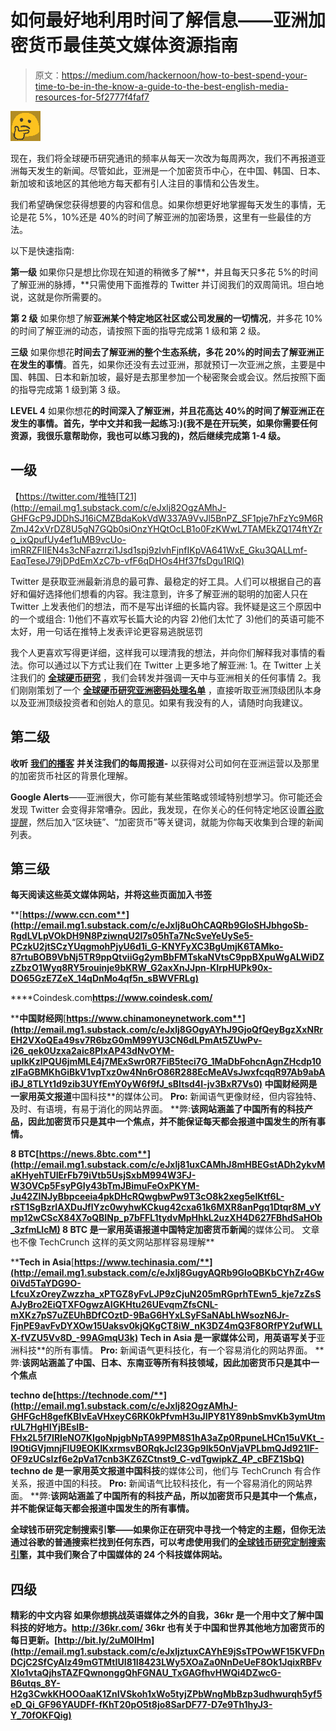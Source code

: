 # 如何最好地利用时间了解信息——亚洲加密货币最佳英文媒体资源指南

> 原文：<https://medium.com/hackernoon/how-to-best-spend-your-time-to-be-in-the-know-a-guide-to-the-best-english-media-resources-for-5f2777f4faf7>

![](img/ce6475755d1320ccbe36966b8c004e49.png)

现在，我们将全球硬币研究通讯的频率从每天一次改为每周两次，我们不再报道亚洲每天发生的新闻。尽管如此，亚洲是一个加密货币中心，在中国、韩国、日本、新加坡和该地区的其他地方每天都有引人注目的事情和公告发生。

我们希望确保您获得想要的内容和信息。如果你想更好地掌握每天发生的事情，无论是花 5%，10%还是 40%的时间了解亚洲的加密场景，这里有一些最佳的方法。

以下是快速指南:

**第一级**
如果你只是想比你现在知道的稍微多了解**，并且每天只多花 5%的时间了解亚洲的脉搏，**只需使用下面推荐的 Twitter 并订阅我们的双周简讯。坦白地说，这就是你所需要的。

**第 2 级**
如果你想了解**亚洲某个特定地区社区或公司发展的一切情况**，并多花 10%的时间了解亚洲的动态，请按照下面的指导完成第 1 级和第 2 级。

**三级**
如果你想花**时间去了解亚洲的整个生态系统，多花 20%的时间去了解亚洲正在发生的事情**。首先，如果你还没有去过亚洲，那就预订一次亚洲之旅，主要是中国、韩国、日本和新加坡，最好是去那里参加一个秘密聚会或会议。然后按照下面的指导完成第 1 级到第 3 级。

**LEVEL 4**
如果你想花**的时间深入了解亚洲，并且花高达 40%的时间了解亚洲正在发生的事情。首先，学中文并和我一起练习:)(我不是在开玩笑，如果你需要任何资源，我很乐意帮助你，我也可以练习我的)，然后继续完成第 1-4 级。**

## 一级

【https://twitter.com/推特[T21](http://email.mg1.substack.com/c/eJxlj82OgzAMhJ-GHFGcP9JDDhSJ16iCMZBdaKokVdW337A9VvJl5BnPZ_SF1pje7hFzYc9M6RZmJ42xVrDZ8U5gN7GQb0siOnzYHQtOcLB1o0FzKWwL7TAMEkZQ174ftYZro_ixQpufUy4ef1uMB9vcUo-imRRZFIIEN4s3cNFazrrzi1Jsd1spj9zIvhFjnfIKpVA641WxE_Gku3QALLmf-EaqTeseJ79jDPdEmXzC7b-vfF6qDHOs4Hf37fsDgu1RlQ)

Twitter 是获取亚洲最新消息的最可靠、最稳定的好工具。人们可以根据自己的喜好和偏好选择他们想看的内容。我注意到，许多了解亚洲的聪明的加密人只在 Twitter 上发表他们的想法，而不是写出详细的长篇内容。我怀疑是这三个原因中的一个或组合:
1)他们不喜欢写长篇大论的内容
2)他们太忙了
3)他们的英语可能不太好，用一句话在推特上发表评论更容易逃脱惩罚

我个人更喜欢写得更详细，这样我可以理清我的想法，并向你们解释我对事情的看法。你可以通过以下方式让我们在 Twitter 上更多地了解亚洲:
1。在 Twitter 上关注我们的 [**全球硬币研究**](http://email.mg1.substack.com/c/eJxlj81uwyAQhJ_GHC0v_z1wcCy5jxFhWGxaO0RAVOXtg9NDD5X2MtpvNDPOVlxTfpp7KpU8CuZr9IZJqTUl3gyKOrWQWK4hIx427oZEQwfQ7SNADIzqHvppmhjMwC_jOAsBl44Pxwp9eSylWvfdu3SQzXAFnIcgMHApvVy0a1IGr2RwwTNBdrPVei8dGzs6t6s_sVbMp72pzz0tdncp3nLJbiNn47PshwIg2Xylp8MWvP5hWNA28h1ffxe2Sj61HTfzn3sB9OtYTw) ，我们会转发并强调一天中与亚洲相关的任何事情
2。我们刚刚策划了一个 [**全球硬币研究亚洲密码处理名单**](http://email.mg1.substack.com/c/eJxlj8tuhDAMRb-G7AblMeGxyIJBop8xCsZAOoGgOKOKv29oF11UsmT5dX0P2IRLiKc5AiX2JoxPNxlVVU0j2WR4LaEemaPnHBE367xhzkgumjzRQnMlm1KUfd8rMYj7o-sGrcWjuPNtESW9R0oWXiWEja2mFoILC0oCiKzfzBor1bagLa9xti3zZk3poEJ1hRxypC-XEsbrPFcfPozWQ3B7pAhr7nhHiXK25OwN4nmkcFvtPnkkdvFcKG3-yqL5DCdgtrX8iSChzTo_5tIvfzY8hUy5m_9732JFYos) ，直接听取亚洲顶级团队本身以及亚洲顶级投资者和创始人的意见。如果有我没有的人，请随时向我建议。

## 第二级

**收听** [**我们的播客**](http://email.mg1.substack.com/c/eJxtkE1uxCAMhU8Tdo3CP7NgkUmVa4wMOBnaJIyALOb2JeqylSw9yX6y_T4PFdeU3_aVSiVnwfyIwXKljGEk2EEzrx2J5bFkxB3iZkm0bKCmTSSVA2emp_00TZzOVNzHcZaS3jsx7Cvty-lKBf_d-7STp2VBg9GGM614cMYtyIOXIBygWwI3ZLPPWl-l42PH5lbrlhxsPsUjY0HI_tmfhep-i6V-7HDAitfq5qy5nWnqt9iUz2fHP428uSEIxkEv2gEIH5xQC1MdUzE0A1WLBvRKhdbB1kATkDOUIpALx0Xipikl2X6lt8eW6p-Prmz1F1_LG1KDdNi_vh8ifXPY) **并关注我们的每周报道-** 以获得对公司如何在亚洲运营以及那里的加密货币社区的背景化理解。

**Google Alerts**——亚洲很大，你可能有某些策略或领域特别想学习。你可能还会发现 Twitter 会变得非常嘈杂。因此，我发现，在你关心的任何特定地区设置[谷歌提醒](http://email.mg1.substack.com/c/eJxlj8FuwyAQRL_GHC0WjKEHDo4l_0aEF4xpcYiAyMrfB7fHSnuaHc28QVOdT_mtn6lU8iou34PVfByVYsRqKhnKlYRy37JzhwlRk6AZBdU-AgTlTPXQz_PMYYHhNk2LEHDrBnp46MtrLdXgT4_pILvexo3KTSpLOaIVq5GgBsMBx8EqqpBEvdf6LB2fOra0O8-z9yn56K6EJpjoci3kYr0wvyQAyfo7vdG1Sh_TaiKm8MiuOJNx_y2uf9sajE1twUP_930ArnRVcg)，然后加入“区块链”、“加密货币”等关键词，就能为你每天收集到合理的新闻列表。

## 第三级

**每天阅读这些英文媒体网站，并将这些页面加入书签**

**[**https://www.ccn.com**](http://email.mg1.substack.com/c/eJxlj8uOhCAQRb9GloSHJbhgoSb-RgdLVLpVOkDH9N8PziwnqU2l7s05hTa7NcSveYeUySe5-PCzkU2jtSCzYUqgmohPjyU6d1i_G-KNYFyXC3BgUmjK6TAMko-87rtuBOB9VbNj5TR9ppQtviiGg2ymBbFMTskaNVtsC9ppBXpuWgALWiDZzZbzO1Wyq8RY5rouinje9bKRW_G2axXnJJpn-KIrpHUPk90x-DO65GzE7ZeX_14qDnMo4qf5n_sBWVFRLg)**

****Coindesk.com**https://www.coindesk.com/**

****中国财经网**[**https://www.chinamoneynetwork.com**](http://email.mg1.substack.com/c/eJxlj8GOgyAYhJ9GjoQfQeyBgzXxNRrEH2VXoQEa49sv7R6bzG0mM99YU3CN6dLPmAt5ZUwPv-i26_qek0Uzxa2aic8PlxAP43dNvOYM-upIkKzlPQU6jmMLE4j7MExSwr0R7FiB5teci7G_1MaDbFohcnAgnZHcdp10zIFaGBMKhGiBkV1vpTxz0w4Nn6rO86R288EcMeAVsJwxfcqqR97Ab9abAiBJ_8TLYt1d9zib3UYfEmY0yW6f9fJ_sBItsd4I-jv3BxR7Vs0)
中国财经网是一家用英文报道**中国科技**的媒体公司。
**Pro:** 新闻语气更像财经，但内容独特、及时、有语境，有易于消化的网站界面。
**弊:**该网站涵盖了中国所有的科技产品，因此加密货币只是其中一个焦点，并不能保证每天都会报道中国发生的所有事情。**

**8 BTC[**https://news.8btc.com**](http://email.mg1.substack.com/c/eJxlj81uxCAMhJ8mHBEGstADh2ykvMaKHyehTUIErFb79iVtb5UsjSxbM994W3FJ-W3OVCp5FsyPGIy43bTmJBimuFeOxPKYM-Ju42ZINJyBbpceeia4pkDHcRQwgbwPw9T3cO8k2xeg5elKtf6L-rST1SgBzrIAXDuJflYzc0wyhwKCkug42cxa61k6MXR8anPgq1Dtqr8M_vYmp12wCScX84X7oQBINp_p7bFFL1tydvMpHhkL2uzXH4D627FBhdSaHOb_3zfmLlcM)
8 BTC 是一家用英语**报道中国特定加密货币新闻**的媒体公司。
文章也不像 TechCrunch 这样的英文网站那样容易理解**

****Tech in Asia**[**https://www.techinasia.com/**](http://email.mg1.substack.com/c/eJxlj8GugyAQRb9GloQBKbCYhZr4Gw0iVd5TaYDG9O-LfcuXzOreyZwzzha_xPTGZ8yFvLJP9zCjuN205mRGprhTEwn5_kje7zZsSAJyBro2EiQTXFOgwzAIGKHtu26UEvqmZfsCNL-mXKz7pS7uZEUhBDfCOztD-9BaG6HYxLSyFSaNAbLhWsozN6Jr-FjnPE9avFvDYXOw15Uaksv0kjQKgCT8iW_nK3DZ4mQ3F8ORfPY2ufWLLX-fVZU5Vv8D_-99AGmqU3k)
Tech in Asia 是一家媒体公司，用英语写关于**亚洲科技**的所有事情。
**Pro:** 新闻语气更科技化，有一个容易消化的网站界面。
**弊:**该网站涵盖了中国、日本、东南亚等所有科技领域，因此加密货币只是其中一个焦点**

**techno de[**https://technode.com/**](http://email.mg1.substack.com/c/eJxlj82OgzAMhJ-GHFGcH8gefKBIvEaVHxeyC6RK0kPfvmH3uJIPY81Y89nbSmvKb3ymUtmrUL7HgHIYjBEsIB-FHx2L5f7IRIeNO7KIgoNpjgbNpTA99PM8S1hA3aZp0RpuneLHCn15uVKt_-l9OtiGVjmnjFIU9EOKIKxrmsvBORqkJcl23Gp9lk5OnVjaVPLbmQJd921lF-OF9zUCsIzf6e2pVa17cnb3KZ6ZCtnst9_C-vdTgwipkZ_4P_cBFZ1SbQ)
techno de 是一家用英文报道**中国科技**的媒体公司，他们与 TechCrunch 有合作关系，报道中国的科技。
**Pro:** 新闻语气比较科技化，有一个容易消化的网站界面。
**弊:**该网站涵盖了中国所有的科技产品，所以加密货币只是其中一个焦点，并不能保证每天都会报道中国发生的所有事情。**

****全球钱币研究定制搜索引擎**——如果你正在研究中寻找一个特定的主题，但你无法通过谷歌的普通搜索栏找到任何东西，可以考虑使用我们的[全球钱币研究定制搜索引擎](http://email.mg1.substack.com/c/eJxlkM1uwyAQhJ_GHC0WvGAOHBJXfo3IBvyT4uAAlpI-fXFzrLSaw-xqNN-aIbs5xLfeQ8rkSC7eVqu5EG3LiNVUMiNHsqbbFJ3bhtVrsmpGoS0bBKSctTXUXddx6KG5Xi49Ilyrhm4z1OkYUx7Md23CRhY9jaJRUnFGjUNwCi1T2ABDISYcrCVeLznvqeKXivVlTHL1HMLs3ZnwMYrux-hXc0Rf8d68Kv5FAVpEFFRA00ihBCJVJeWnfb58kALvT3LynWhKApCo7-FtXKk5-zAO3oT1EV1yQzTLX9n8-UcBsKFQP_T_u19Ax2LS)，其中我们聚合了中国媒体的 24 个科技媒体网站。**

## **四级**

****精彩的中文内容**
如果你想挑战英语媒体之外的自我，36kr 是一个用中文了解中国科技的好地方。http://36kr.com/ 36kr 也有关于中国和世界其他地方加密货币的每日更新。[http://bit.ly/2uM0IHm](http://email.mg1.substack.com/c/eJxljztuxCAYhE9jSsTPOwWF15KVFDnDCjC2SfCyAlz49mGTMtIUI81I8423LWy5XOaZa0NnDeUeF8Ok1JqixRBFvXIo1vtaQjhsTAZFQwnonggQhFGNAU_TxGAGfhvHWQi4DZwcG-B6utqs_8Y-H2g3CwkKHOOOaaK1ZnIVSkoh1xWo5tyjZPbWngMbBzp3udhwurqh5yf5eD_Qi_GF96YAUDFf-fKhT20pO5t8jo8SarDF77-D7e9Th1hyJ3-Y_70fOKFQig)**